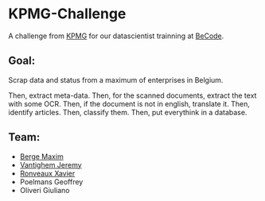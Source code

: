 # KPMG-Challenge

A challenge from [KPMG](https://home.kpmg/be/en/home.html) for our datascientist trainning at [BeCode](https://www.becode.org/AI-school/).

## Goal:

Scrap data and status from a maximum of enterprises in Belgium.

Then, extract meta-data.
Then, for the scanned documents, extract the text with some OCR.
Then, if the document is not in english, translate it.
Then, identify articles.
Then, classify them.
Then, put everythink in a database.

## Team:

- [Berge Maxim](https://www.linkedin.com/in/maxim-berge-94b486179/)
- [Vantighem Jeremy](https://www.linkedin.com/in/jeremy-vantighem/)
- [Ronveaux Xavier](https://www.linkedin.com/in/xavier-ronveaux-a472b5178/)
- Poelmans Geoffrey
- Oliveri Giuliano